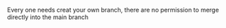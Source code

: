 Every one needs creat your own branch, there are no permission to merge directly into the main branch